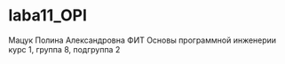 # laba11_OPI
Мацук
Полина
Александровна
ФИТ
Основы программной инженерии
курс 1, группа 8, подгруппа 2
